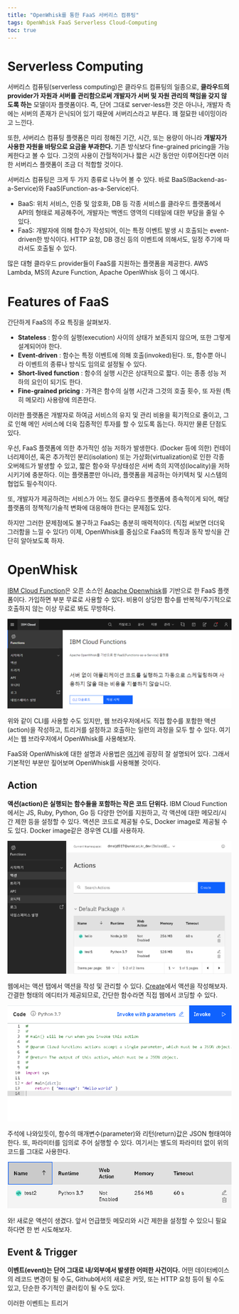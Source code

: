 ```yaml
---
title: "OpenWhisk를 통한 FaaS 서버리스 컴퓨팅"
tags: OpenWhisk FaaS Serverless Cloud-Computing
toc: true
---
```


# Serverless Computing
서버리스 컴퓨팅(serverless computing)은 클라우드 컴퓨팅의 일종으로, __클라우드의 provider가 자원과 서버를 관리함으로써 개발자가 서버 및 자원 관리의 책임을 갖지 않도록 하는__ 모델이자 플랫폼이다. 즉, 단어 그대로 server-less한 것은 아니나, 개발자 측에는 서버의 존재가 은닉되어 있기 때문에 서버리스라고 부른다. 꽤 절묘한 네이밍이라고 느낀다.

또한, 서버리스 컴퓨팅 플랫폼은 미리 정해진 기간, 시간, 또는 용량이 아니라 __개발자가 사용한 자원을 바탕으로 요금을 부과한다.__  기존 방식보다 fine-grained pricing을 가능케한다고 볼 수 있다. 그것의 사용이 간헐적이거나 짧은 시간 동안만 이루어진다면 이러한 서버리스 플랫폼이 조금 더 적합할 것이다.

서버리스 컴퓨팅은 크게 두 가지 종류로 나누어 볼 수 있다. 바로 BaaS(Backend-as-a-Service)와 FaaS(Function-as-a-Service)다.

- BaaS: 위치 서비스, 인증 및 암호화, DB 등 각종 서비스를 클라우드 플랫폼에서 API의 형태로 제공해주어, 개발자는 백엔드 영역의 디테일에 대한 부담을 줄일 수 있다.
- FaaS: 개발자에 의해 함수가 작성되어, 이는 특정 이벤트 발생 시 호출되는 event-driven한 방식이다. HTTP 요청, DB 갱신 등의 이벤트에 의해서도, 일정 주기에 따라서도 호출될 수 있다.

많은 대형 클라우드 provider들이 FaaS를 지원하는 플랫폼을 제공한다. AWS Lambda, MS의 Azure Function, Apache OpenWhisk 등이 그 예시다.


# Features of FaaS
간단하게 FaaS의 주요 특징을 살펴보자.

- __Stateless__ : 함수의 실행(execution) 사이의 상태가 보존되지 않으며, 또한 그렇게 설계되어야 한다.
- __Event-driven__ : 함수는 특정 이벤트에 의해 호출(invoked)된다. 또, 함수뿐 아니라 이벤트의 종류나 방식도 임의로 설정될 수 있다.
- __Short-lived function__ : 함수의 실행 시간은 상대적으로 짧다. 이는 종종 성능 저하의 요인이 되기도 한다.
- __Fine-grained pricing__ : 가격은 함수의 실행 시간과 그것의 호출 횟수, 또 자원 (특히 메모리) 사용량에 의존한다.

이러한 플랫폼은 개발자로 하여금 서비스의 유지 및 관리 비용을 획기적으로 줄이고, 그로 인해 메인 서비스에 더욱 집중적인 투자를 할 수 있도록 돕는다. 하지만 물론 단점도 있다.

우선, FaaS 플랫폼에 의한 추가적인 성능 저하가 발생한다. (Docker 등에 의한) 컨테이너리제이션, 혹은 추가적인 분리(isolation) 또는 가상화(virtualization)로 인한 각종 오버헤드가 발생할 수 있고, 짧은 함수와 무상태성은 서버 측의 지역성(locality)을 저하시키기에 충분하다. 이는 플랫폼뿐만 아니라, 플랫폼을 제공하는 아키텍처 및 시스템의 협업도 필수적이다. 

또, 개발자가 제공하려는 서비스가 어느 정도 클라우드 플랫폼에 종속적이게 되어, 해당 플랫폼의 정책적/기술적 변화에 대응해야 한다는 문제점도 있다.

하지만 그러한 문제점에도 불구하고 FaaS는 충분히 매력적이다. (직접 써보면 더더욱 그러함을 느낄 수 있다!) 이제, OpenWhisk를 중심으로 FaaS의 특징과 동작 방식을 간단히 알아보도록 하자.


# OpenWhisk
[IBM Cloud Function](https://cloud.ibm.com/functions/)은 오픈 소스인 [Apache Openwhisk](https://github.com/apache/openwhisk)를 기반으로 한 FaaS 플랫폼이다. 가입하면 부분 무료로 사용할 수 있다. 비용이 상당한 함수를 반복적/주기적으로 호출하지 않는 이상 무료로 봐도 무방하다.

![](/imgs/lab/faas1.png)

위와 같이 CLI를 사용할 수도 있지만, 웹 브라우저에서도 직접 함수를 포함한 액션(action)을 작성하고, 트리거를 설정하고 호출하는 일련의 과정을 모두 할 수 있다. 여기서는 웹 브라우저에서 OpenWhisk를 사용해보자.

FaaS와 OpenWhisk에 대한 설명과 사용법은 [여기](https://cloud.ibm.com/docs/openwhisk?topic=openwhisk-getting-started)에 굉장히 잘 설명되어 있다. 그래서 기본적인 부분만 짚어보며 OpenWhisk를 사용해볼 것이다.

## Action
__액션(action)은 실행되는 함수들을 포함하는 작은 코드 단위다.__ IBM Cloud Function에서는 JS, Ruby, Python, Go 등 다양한 언어를 지원하고, 각 액션에 대한 메모리/시간 제한 등을 설정할 수 있다. 액션은 코드로 제공될 수도, Docker image로 제공될 수도 있다. Docker image같은 경우엔 CLI를 사용하자.

![](/imgs/lab/faas2.png)

웹에서는 액션 탭에서 액션을 작성 및 관리할 수 있다. <u>Create</u>에서 액션을 작성해보자. 간결한 형태의 에디터가 제공되므로, 간단한 함수라면 직접 웹에서 코딩할 수 있다.

![](/imgs/lab/faas3.png)

주석에 나와있듯이, 함수의 매개변수(parameter)와 리턴(return)값은 JSON 형태여야 한다. 또, 파라미터를 임의로 주어 실행할 수 있다. 여기서는 별도의 파라미터 없이 위의 코드를 그대로 사용한다.

![](/imgs/lab/faas4.png)

와! 새로운 액션이 생겼다. 앞서 언급했듯 메모리와 시간 제한을 설정할 수 있으니 필요하다면 한 번 시도해보자.

## Event & Trigger
__이벤트(event)는 단어 그대로 내/외부에서 발생한 어떠한 사건이다.__ 어떤 데이터베이스의 레코드 변경이 될 수도, Github에서의 새로운 커밋, 또는 HTTP 요청 등이 될 수도 있고, 단순한 주기적인 클러킹이 될 수도 있다. 

이러한 이벤트는 트리거
